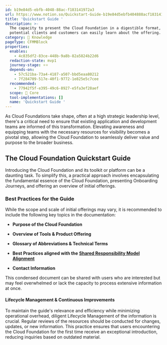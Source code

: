 ```yaml
---
id: b19e84d5-ebfb-4048-88ac-f183141972a3
url: https://www.notion.so/Quickstart-Guide-b19e84d5ebfb404888acf183141972a3
title: 'Quickstart Guide '
description: >-
  The capacity to present the Cloud Foundation in a digestible format, so
  potential clients and customers can easily learn about the offering.
category: 🧠 Knowledge
pageType: CFMMBlock
properties:
  enables:
    - 4c835df2-83ce-448b-9a8b-82a5824b22d6
  redaction-state: mvp1
  journey-stage: ⭐️⭐️
  depends-on:
    - 57c521ba-73a4-4187-a507-bbd5eaa80212
    - 7f284709-517e-40f1-9772-1e825e5c7cee
  recommended:
    - 77942f5f-e395-49c6-8927-e5fa3ef28aef
  scope: 🏢 Core
  tool-implementations: []
  name: 'Quickstart Guide '
---
```


As Cloud Foundations take shape, often at a high strategic leadership level, there's a critical need to ensure that existing application and development teams are informed of this transformation. Elevating awareness and equipping teams with the necessary resources for visibility becomes a pivotal step, allowing the Cloud Foundation to seamlessly deliver value and purpose to the broader business.

## T**he Cloud Foundation Quickstart Guide**

Introducing the Cloud Foundation and its toolkit or platform can be a daunting task. To simplify this, a practical approach involves encapsulating the fundamental essence of the Cloud Foundation, presenting Onboarding Journeys, and offering an overview of initial offerings.

### **Best Practices for the Guide**

While the scope and scale of initial offerings may vary, it is recommended to include the following key topics in the documentation:

- **Purpose of the Cloud Foundation**

- **Overview of Tools & Product Offering**

- **Glossary of Abbreviations & Technical Terms**

- **Best Practices aligned with the** [**Shared Responsibility Model Alignment**](../security-and-compliance/shared-responsibility-model-alignment.md) 

- **Contact Information**

This condensed document can be shared with users who are interested but may feel overwhelmed or lack the capacity to process extensive information at once.

#### **Lifecycle Management & Continuous Improvements**

To maintain the guide's relevance and efficiency while minimizing operational overhead, diligent Lifecycle Management of the information is crucial. Regular reviews of the resources should be conducted for changes, updates, or new information. This practice ensures that users encountering the Cloud Foundation for the first time receive an exceptional introduction, reducing inquiries based on outdated material.

